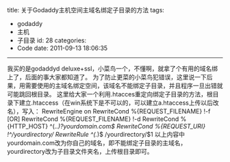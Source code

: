 title: 关于Godaddy主机空间主域名绑定子目录的方法
tags:
  - godaddy
  - 主机
  - 子目录
id: 28
categories:
  - Code
date: 2011-09-13 18:06:35
---

我买的是godaddyd deluxe+ssl，小菜鸟一个，不懂啊，就拿了个有用的域名绑上了，后面的事大家都知道了。
为了防止更菜的小菜鸟犯错误，这里说一下后果，用需要使用的主域名绑定空间，该域名不能绑定子目录，并且程序一旦出错就可能跳回根目录。
这里给大家一个利用.htacces重定向绑定子目录的方法，根目录下建立.htaccess（在win系统下是不可以的，可以建立a.htaccess上传以后改名），写入：
RewriteEngine on
RewriteCond %{REQUEST_FILENAME} !-f [OR]
RewriteCond %{REQUEST_FILENAME} !-d
RewriteCond %{HTTP_HOST} ^(.*.)?yourdomain.com$
RewriteCond %{REQUEST_URI} !^/yourdirectory/
RewriteRule ^(.*)$ /yourdirectory/$1
以上内容中yourdomain.com改为你自己的域名，即不能绑定子目录的主域名，yourdirectory改为子目录文件夹名，上传根目录即可。